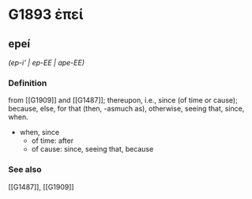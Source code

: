 # G1893 ἐπεί

## epeí

_(ep-i' | ep-EE | ape-EE)_

### Definition

from [[G1909]] and [[G1487]]; thereupon, i.e., since (of time or cause); because, else, for that (then, -asmuch as), otherwise, seeing that, since, when.

- when, since
  - of time: after
  - of cause: since, seeing that, because

### See also

[[G1487]], [[G1909]]

